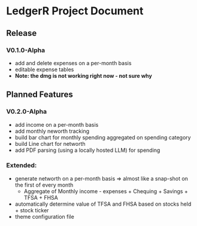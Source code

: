 # LedgerR Project Document

## Release

### V0.1.0-Alpha

- add and delete expenses on a per-month basis
- editable expense tables
- **Note: the dmg is not working right now - not sure why**

## Planned Features

### V0.2.0-Alpha

- add income on a per-month basis
- add monthly neworth tracking
- build bar chart for monthly spending aggregated on spending category
- build Line chart for networth
- add PDF parsing (using a locally hosted LLM) for spending

### Extended:

- generate networth on a per-month basis => almost like a snap-shot on the first of every month
  - Aggregate of Monthly income - expenses + Chequing + Savings + TFSA + FHSA
- automatically determine value of TFSA and FHSA based on stocks held + stock ticker
- theme configuration file
